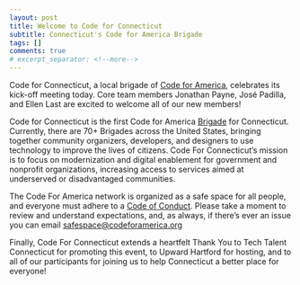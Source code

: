 ```yaml
---
layout: post
title: Welcome to Code for Connecticut
subtitle: Connecticut's Code for America Brigade
tags: []
comments: true
# excerpt_separator: <!--more-->
---
```

Code for Connecticut, a local brigade of [Code for America](https://www.codeforamerica.org), celebrates its kick-off meeting today. Core team members Jonathan Payne, José Padilla, and Ellen Last are excited to welcome all of our new members!

Code for Connecticut is the first Code for America [Brigade](https://brigade.codeforamerica.org) for Connecticut. Currently, there are 70+ Brigades across the United States, bringing together community organizers, developers, and designers to use technology to improve the lives of citizens. Code For Connecticut’s mission is to focus on modernization and digital enablement for government and nonprofit organizations, increasing access to services aimed at underserved or disadvantaged communities.

The Code For America network is organized as a safe space for all people, and everyone must adhere to a [Code of Conduct](https://github.com/codeforamerica/codeofconduct). Please take a moment to review and understand expectations, and, as always, if there’s ever an issue you can email [safespace@codeforamerica.org](mailto:safespace@codeforamerica.org)

Finally, Code For Connecticut extends a heartfelt Thank You to Tech Talent Connecticut for promoting this event, to Upward Hartford for hosting, and to all of our participants for joining us to help Connecticut a better place for everyone!

###

